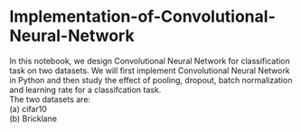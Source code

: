 # Implementation-of-Convolutional-Neural-Network
In this notebook, we design Convolutional Neural Network for classification task on two datasets. We will first implement Convolutional Neural Network in Python and then study the effect of pooling, dropout, batch normalization and learning rate for a classifcation task. <br>
The two datasets are: <br>
(a) cifar10 <br>
(b) Bricklane <br>
